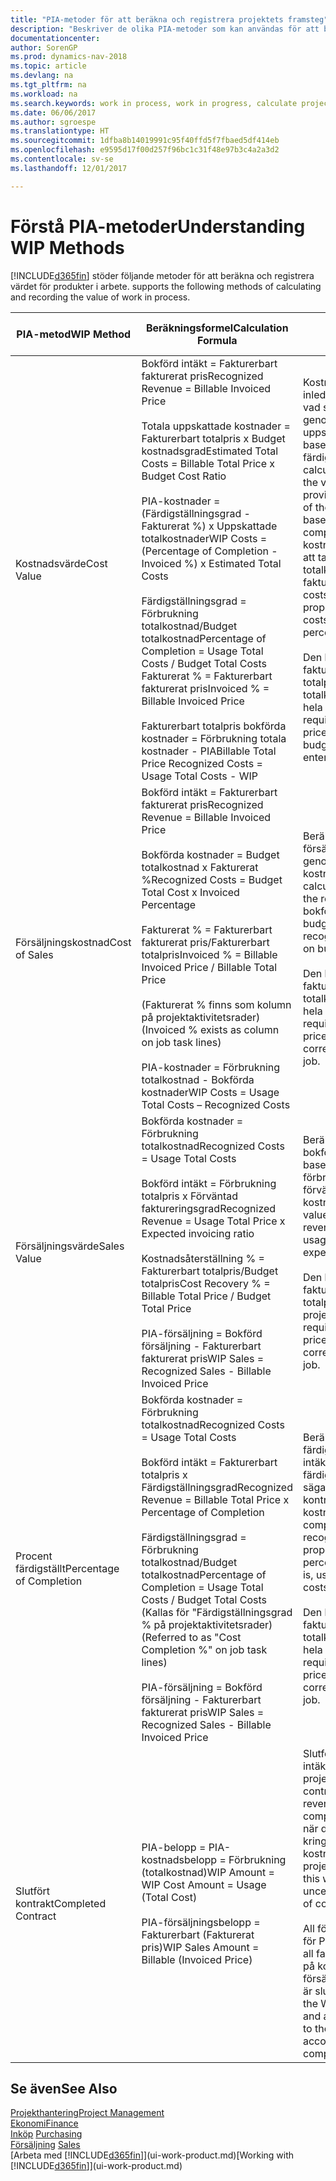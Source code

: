 ```yaml
---
title: "PIA-metoder för att beräkna och registrera projektets framsteg"
description: "Beskriver de olika PIA-metoder som kan användas för att bokföra och övervaka ekonomisk information för pågående projekt som är produkter i arbete."
documentationcenter: 
author: SorenGP
ms.prod: dynamics-nav-2018
ms.topic: article
ms.devlang: na
ms.tgt_pltfrm: na
ms.workload: na
ms.search.keywords: work in process, work in progress, calculate project WIP
ms.date: 06/06/2017
ms.author: sgroespe
ms.translationtype: HT
ms.sourcegitcommit: 1dfba8b14019991c95f40ffd5f7fbaed5df414eb
ms.openlocfilehash: e9595d17f00d257f96bc1c31f48e97b3c4a2a3d2
ms.contentlocale: sv-se
ms.lasthandoff: 12/01/2017

---
```

# <a name="understanding-wip-methods"></a><span data-ttu-id="d4b45-103">Förstå PIA-metoder</span><span class="sxs-lookup"><span data-stu-id="d4b45-103">Understanding WIP Methods</span></span>
[!INCLUDE[d365fin](includes/d365fin_md.md)]<span data-ttu-id="d4b45-104"> stöder följande metoder för att beräkna och registrera värdet för produkter i arbete.</span><span class="sxs-lookup"><span data-stu-id="d4b45-104"> supports the following methods of calculating and recording the value of work in process.</span></span>

| <span data-ttu-id="d4b45-105">PIA-metod</span><span class="sxs-lookup"><span data-stu-id="d4b45-105">WIP Method</span></span> | <span data-ttu-id="d4b45-106">Beräkningsformel</span><span class="sxs-lookup"><span data-stu-id="d4b45-106">Calculation Formula</span></span> | <span data-ttu-id="d4b45-107">Beskrivning av beräkning</span><span class="sxs-lookup"><span data-stu-id="d4b45-107">Calculation Description</span></span> |
| --- | --- | --- |
| <span data-ttu-id="d4b45-108">Kostnadsvärde</span><span class="sxs-lookup"><span data-stu-id="d4b45-108">Cost Value</span></span> |<span data-ttu-id="d4b45-109">Bokförd intäkt = Fakturerbart fakturerat pris</span><span class="sxs-lookup"><span data-stu-id="d4b45-109">Recognized Revenue = Billable Invoiced Price</span></span><br /><br /> <span data-ttu-id="d4b45-110">Totala uppskattade kostnader = Fakturerbart totalpris x Budget kostnadsgrad</span><span class="sxs-lookup"><span data-stu-id="d4b45-110">Estimated Total Costs = Billable Total Price x Budget Cost Ratio</span></span><br /><br /> <span data-ttu-id="d4b45-111">PIA-kostnader = (Färdigställningsgrad - Fakturerat %) x Uppskattade totalkostnader</span><span class="sxs-lookup"><span data-stu-id="d4b45-111">WIP Costs = (Percentage of Completion - Invoiced %) x Estimated Total Costs</span></span><br /><br /> <span data-ttu-id="d4b45-112">Färdigställningsgrad = Förbrukning totalkostnad/Budget totalkostnad</span><span class="sxs-lookup"><span data-stu-id="d4b45-112">Percentage of Completion = Usage Total Costs / Budget Total Costs</span></span><br /> <span data-ttu-id="d4b45-113">Fakturerat % = Fakturerbart fakturerat pris</span><span class="sxs-lookup"><span data-stu-id="d4b45-113">Invoiced % = Billable Invoiced Price</span></span><br /><br /> <span data-ttu-id="d4b45-114">Fakturerbart totalpris bokförda kostnader = Förbrukning totala kostnader - PIA</span><span class="sxs-lookup"><span data-stu-id="d4b45-114">Billable Total Price Recognized Costs = Usage Total Costs - WIP</span></span> |<span data-ttu-id="d4b45-115">Kostnadsvärdesberäkningar inleds med att beräkna värdet av vad som har tillhandhållits genom att ta en del av de uppskattade totalkostnaderna baserat på färdigställningsgrad.</span><span class="sxs-lookup"><span data-stu-id="d4b45-115">Cost value calculations start by calculating the value of what has been provided by taking a proportion of the estimated total costs based on percentage of completion.</span></span> <span data-ttu-id="d4b45-116">Fakturerade kostnader subtraheras genom att ta en del av de uppskattade totalkostnaderna baserat på fakturerad procent.</span><span class="sxs-lookup"><span data-stu-id="d4b45-116">Invoiced costs are subtracted by taking a proportion of the estimated total costs based on the invoiced percentage.</span></span><br /><br /> <span data-ttu-id="d4b45-117">Den här beräkningen kräver att fakturerbart totalpris, budget totalpris och budget totalkostnader anges korrekt för hela projektet.</span><span class="sxs-lookup"><span data-stu-id="d4b45-117">This calculation requires that the billable total price, budget total price, and budget total costs be correctly entered for the whole job.</span></span> |
| <span data-ttu-id="d4b45-118">Försäljningskostnad</span><span class="sxs-lookup"><span data-stu-id="d4b45-118">Cost of Sales</span></span> |<span data-ttu-id="d4b45-119">Bokförd intäkt = Fakturerbart fakturerat pris</span><span class="sxs-lookup"><span data-stu-id="d4b45-119">Recognized Revenue = Billable Invoiced Price</span></span><br /><br /> <span data-ttu-id="d4b45-120">Bokförda kostnader = Budget totalkostnad x Fakturerat %</span><span class="sxs-lookup"><span data-stu-id="d4b45-120">Recognized Costs = Budget Total Cost x Invoiced Percentage</span></span><br /><br /> <span data-ttu-id="d4b45-121">Fakturerat % = Fakturerbart fakturerat pris/Fakturerbart totalpris</span><span class="sxs-lookup"><span data-stu-id="d4b45-121">Invoiced % = Billable Invoiced Price / Billable Total Price</span></span><br /><br /> <span data-ttu-id="d4b45-122">(Fakturerat % finns som kolumn på projektaktivitetsrader)</span><span class="sxs-lookup"><span data-stu-id="d4b45-122">(Invoiced % exists as column on job task lines)</span></span><br /><br /> <span data-ttu-id="d4b45-123">PIA-kostnader = Förbrukning totalkostnad - Bokförda kostnader</span><span class="sxs-lookup"><span data-stu-id="d4b45-123">WIP Costs = Usage Total Costs – Recognized Costs</span></span> |<span data-ttu-id="d4b45-124">Beräkningar av försäljningskostnader inleds genom att beräkna bokförda kostnader.</span><span class="sxs-lookup"><span data-stu-id="d4b45-124">Cost of sales calculations begin by calculating the recognized costs.</span></span> <span data-ttu-id="d4b45-125">Kostnader bokförs proportionellt baserat på budget totalkostnader.</span><span class="sxs-lookup"><span data-stu-id="d4b45-125">Costs are recognized proportionally based on budget total costs.</span></span><br /><br /> <span data-ttu-id="d4b45-126">Den här beräkningen kräver att fakturerbart totalpris och budget totalkostnader anges korrekt för hela projektet.</span><span class="sxs-lookup"><span data-stu-id="d4b45-126">This calculation requires that the billable total price and budget total costs be correctly entered for the whole job.</span></span> |
| <span data-ttu-id="d4b45-127">Försäljningsvärde</span><span class="sxs-lookup"><span data-stu-id="d4b45-127">Sales Value</span></span> |<span data-ttu-id="d4b45-128">Bokförda kostnader = Förbrukning totalkostnad</span><span class="sxs-lookup"><span data-stu-id="d4b45-128">Recognized Costs = Usage Total Costs</span></span><br /><br /> <span data-ttu-id="d4b45-129">Bokförd intäkt = Förbrukning totalpris x Förväntad faktureringsgrad</span><span class="sxs-lookup"><span data-stu-id="d4b45-129">Recognized Revenue = Usage Total Price x Expected invoicing ratio</span></span><br /><br /> <span data-ttu-id="d4b45-130">Kostnadsåterställning % = Fakturerbart totalpris/Budget totalpris</span><span class="sxs-lookup"><span data-stu-id="d4b45-130">Cost Recovery % = Billable Total Price / Budget Total Price</span></span><br /><br /> <span data-ttu-id="d4b45-131">PIA-försäljning = Bokförd försäljning - Fakturerbart fakturerat pris</span><span class="sxs-lookup"><span data-stu-id="d4b45-131">WIP Sales = Recognized Sales - Billable Invoiced Price</span></span> |<span data-ttu-id="d4b45-132">Beräkningar av försäljningsvärde bokför intäkten proportionellt baserat på totala förbrukningskostnader och förväntad kostnadsåterställningsgrad.</span><span class="sxs-lookup"><span data-stu-id="d4b45-132">Sales value calculations recognize revenue proportionally based on usage total costs and the expected cost recovery ratio.</span></span><br /><br /> <span data-ttu-id="d4b45-133">Den här beräkningen kräver att fakturerbart totalpris och budget totalpris anges korrekt för hela projektet.</span><span class="sxs-lookup"><span data-stu-id="d4b45-133">This calculation requires that the billable total price and budget total price be correctly entered for the whole job.</span></span> |
| <span data-ttu-id="d4b45-134">Procent färdigställt</span><span class="sxs-lookup"><span data-stu-id="d4b45-134">Percentage of Completion</span></span> |<span data-ttu-id="d4b45-135">Bokförda kostnader = Förbrukning totalkostnad</span><span class="sxs-lookup"><span data-stu-id="d4b45-135">Recognized Costs = Usage Total Costs</span></span><br /><br /> <span data-ttu-id="d4b45-136">Bokförd intäkt = Fakturerbart totalpris x Färdigställningsgrad</span><span class="sxs-lookup"><span data-stu-id="d4b45-136">Recognized Revenue = Billable Total Price x Percentage of Completion</span></span><br /><br /> <span data-ttu-id="d4b45-137">Färdigställningsgrad = Förbrukning totalkostnad/Budget totalkostnad</span><span class="sxs-lookup"><span data-stu-id="d4b45-137">Percentage of Completion = Usage Total Costs / Budget Total Costs</span></span><br /> <span data-ttu-id="d4b45-138">(Kallas för "Färdigställningsgrad % på projektaktivitetsrader)</span><span class="sxs-lookup"><span data-stu-id="d4b45-138">(Referred to as "Cost Completion %" on job task lines)</span></span><br /><br /> <span data-ttu-id="d4b45-139">PIA-försäljning = Bokförd försäljning - Fakturerbart fakturerat pris</span><span class="sxs-lookup"><span data-stu-id="d4b45-139">WIP Sales = Recognized Sales - Billable Invoiced Price</span></span> |<span data-ttu-id="d4b45-140">Beräkningar av färdigställningsgrad bokför intäkter proportionellt baserat på färdigställningsgraden, det vill säga Förbrukning totalkostnad kontra budget kostnader.</span><span class="sxs-lookup"><span data-stu-id="d4b45-140">Percentage of completion calculations recognize revenue proportionally based on the percentage of completion, that is, usage total costs vs. budget costs.</span></span><br /><br /> <span data-ttu-id="d4b45-141">Den här beräkningen kräver att fakturerbart totalpris och budget totalkostnader anges korrekt för hela projektet.</span><span class="sxs-lookup"><span data-stu-id="d4b45-141">This calculation requires that the billable total price and budget total costs be correctly entered for the whole job.</span></span> |
| <span data-ttu-id="d4b45-142">Slutfört kontrakt</span><span class="sxs-lookup"><span data-stu-id="d4b45-142">Completed Contract</span></span> |<span data-ttu-id="d4b45-143">PIA-belopp = PIA-kostnadsbelopp = Förbrukning (totalkostnad)</span><span class="sxs-lookup"><span data-stu-id="d4b45-143">WIP Amount = WIP Cost Amount = Usage (Total Cost)</span></span><br /><br /> <span data-ttu-id="d4b45-144">PIA-försäljningsbelopp = Fakturerbart (Fakturerat pris)</span><span class="sxs-lookup"><span data-stu-id="d4b45-144">WIP Sales Amount = Billable (Invoiced Price)</span></span> |<span data-ttu-id="d4b45-145">Slutfört kontrakt bokför inte intäkter och kostnader förrän projektet är slutfört.</span><span class="sxs-lookup"><span data-stu-id="d4b45-145">Completed contract does not recognize revenue and costs until the job is complete.</span></span> <span data-ttu-id="d4b45-146">Du kan vilja göra detta när det finns en stor osäkerhet kring uppskattningen av kostnader och intäkter för projektet.</span><span class="sxs-lookup"><span data-stu-id="d4b45-146">You may want to do this when there is high uncertainty around the estimates of costs and revenue for the job.</span></span><br /><br /> <span data-ttu-id="d4b45-147">All förbrukning bokförs på kontot för PIA-kostnader (tillgång) och all fakturerad försäljning bokförs på kontot för fakturerad PIA-försäljning (skuld) tills projektet är slutfört.</span><span class="sxs-lookup"><span data-stu-id="d4b45-147">All usage is posted to the WIP Costs account (asset) and all invoiced sales are posted to the WIP Invoiced Sales account (liability) until the job is complete.</span></span> |

## <a name="see-also"></a><span data-ttu-id="d4b45-148">Se även</span><span class="sxs-lookup"><span data-stu-id="d4b45-148">See Also</span></span>
[<span data-ttu-id="d4b45-149">Projekthantering</span><span class="sxs-lookup"><span data-stu-id="d4b45-149">Project Management</span></span>](projects-manage-projects.md)  
[<span data-ttu-id="d4b45-150">Ekonomi</span><span class="sxs-lookup"><span data-stu-id="d4b45-150">Finance</span></span>](finance.md)  
<span data-ttu-id="d4b45-151">[Inköp](purchasing-manage-purchasing.md)       </span><span class="sxs-lookup"><span data-stu-id="d4b45-151">[Purchasing](purchasing-manage-purchasing.md)       </span></span>  
<span data-ttu-id="d4b45-152">[Försäljning](sales-manage-sales.md)    </span><span class="sxs-lookup"><span data-stu-id="d4b45-152">[Sales](sales-manage-sales.md)    </span></span>  
<span data-ttu-id="d4b45-153">[Arbeta med [!INCLUDE[d365fin](includes/d365fin_md.md)]](ui-work-product.md)</span><span class="sxs-lookup"><span data-stu-id="d4b45-153">[Working with [!INCLUDE[d365fin](includes/d365fin_md.md)]](ui-work-product.md)</span></span>  

